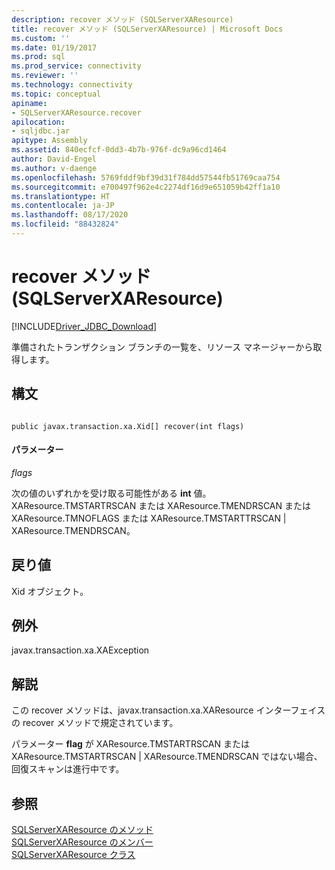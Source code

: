 ```yaml
---
description: recover メソッド (SQLServerXAResource)
title: recover メソッド (SQLServerXAResource) | Microsoft Docs
ms.custom: ''
ms.date: 01/19/2017
ms.prod: sql
ms.prod_service: connectivity
ms.reviewer: ''
ms.technology: connectivity
ms.topic: conceptual
apiname:
- SQLServerXAResource.recover
apilocation:
- sqljdbc.jar
apitype: Assembly
ms.assetid: 840ecfcf-0dd3-4b7b-976f-dc9a96cd1464
author: David-Engel
ms.author: v-daenge
ms.openlocfilehash: 5769fddf9bf39d31f784dd57544fb51769caa754
ms.sourcegitcommit: e700497f962e4c2274df16d9e651059b42ff1a10
ms.translationtype: HT
ms.contentlocale: ja-JP
ms.lasthandoff: 08/17/2020
ms.locfileid: "88432824"
---
```

# <a name="recover-method-sqlserverxaresource"></a>recover メソッド (SQLServerXAResource)
[!INCLUDE[Driver_JDBC_Download](../../../includes/driver_jdbc_download.md)]

  準備されたトランザクション ブランチの一覧を、リソース マネージャーから取得します。  
  
## <a name="syntax"></a>構文  
  
```  
  
public javax.transaction.xa.Xid[] recover(int flags)  
```  
  
#### <a name="parameters"></a>パラメーター  
 *flags*  
  
 次の値のいずれかを受け取る可能性がある **int** 値。XAResource.TMSTARTRSCAN または XAResource.TMENDRSCAN または XAResource.TMNOFLAGS または XAResource.TMSTARTTRSCAN | XAResource.TMENDRSCAN。  
  
## <a name="return-value"></a>戻り値  
 Xid オブジェクト。  
  
## <a name="exceptions"></a>例外  
 javax.transaction.xa.XAException  
  
## <a name="remarks"></a>解説  
 この recover メソッドは、javax.transaction.xa.XAResource インターフェイスの recover メソッドで規定されています。  
  
 パラメーター **flag** が XAResource.TMSTARTRSCAN または XAResource.TMSTARTRSCAN | XAResource.TMENDRSCAN ではない場合、回復スキャンは進行中です。  
  
## <a name="see-also"></a>参照  
 [SQLServerXAResource のメソッド](../../../connect/jdbc/reference/sqlserverxaresource-methods.md)   
 [SQLServerXAResource のメンバー](../../../connect/jdbc/reference/sqlserverxaresource-members.md)   
 [SQLServerXAResource クラス](../../../connect/jdbc/reference/sqlserverxaresource-class.md)  
  
  
